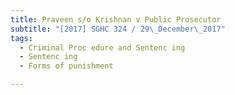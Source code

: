 ```yaml
---
title: Praveen s/o Krishnan v Public Prosecutor 
subtitle: "[2017] SGHC 324 / 29\_December\_2017"
tags:
  - Criminal Proc edure and Sentenc ing
  - Sentenc ing
  - Forms of punishment

---
```


